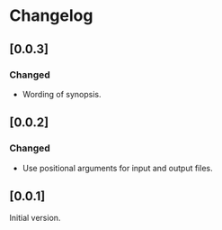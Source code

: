 # Changelog

## [0.0.3]

### Changed

* Wording of synopsis.

## [0.0.2]

### Changed

* Use positional arguments for input and output files.

## [0.0.1]

Initial version.
